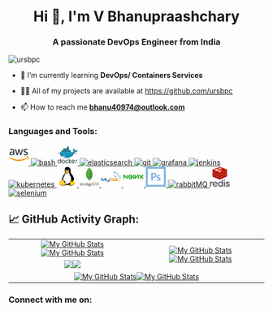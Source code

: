<h1 align="center">Hi 👋, I'm V Bhanupraashchary</h1>
<h3 align="center">A passionate DevOps Engineer from India</h3>

<p align="left"> <img src="https://komarev.com/ghpvc/?username=ursbpc&label=Profile%20views&color=0e75b6&style=flat" alt="ursbpc" /> </p>

- 🌱 I’m currently learning **DevOps/ Containers Services**

- 👨‍💻 All of my projects are available at https://github.com/ursbpc

- 📫 How to reach me **bhanu40974@outlook.com**


<h3 align="left">Languages and Tools:</h3>
<p align="left"> <a href="https://aws.amazon.com" target="_blank" rel="noreferrer"> <img src="https://raw.githubusercontent.com/devicons/devicon/master/icons/amazonwebservices/amazonwebservices-original-wordmark.svg" alt="aws" width="40" height="40"/> </a> <a href="https://www.gnu.org/software/bash/" target="_blank" rel="noreferrer"> <img src="https://www.vectorlogo.zone/logos/gnu_bash/gnu_bash-icon.svg" alt="bash" width="40" height="40"/> </a> <a href="https://www.docker.com/" target="_blank" rel="noreferrer"> <img src="https://raw.githubusercontent.com/devicons/devicon/master/icons/docker/docker-original-wordmark.svg" alt="docker" width="40" height="40"/> </a> <a href="https://www.elastic.co" target="_blank" rel="noreferrer"> <img src="https://www.vectorlogo.zone/logos/elastic/elastic-icon.svg" alt="elasticsearch" width="40" height="40"/> </a> <a href="https://git-scm.com/" target="_blank" rel="noreferrer"> <img src="https://www.vectorlogo.zone/logos/git-scm/git-scm-icon.svg" alt="git" width="40" height="40"/> </a> <a href="https://grafana.com" target="_blank" rel="noreferrer"> <img src="https://www.vectorlogo.zone/logos/grafana/grafana-icon.svg" alt="grafana" width="40" height="40"/> </a> <a href="https://www.jenkins.io" target="_blank" rel="noreferrer"> <img src="https://www.vectorlogo.zone/logos/jenkins/jenkins-icon.svg" alt="jenkins" width="40" height="40"/> </a> <a href="https://kubernetes.io" target="_blank" rel="noreferrer"> <img src="https://www.vectorlogo.zone/logos/kubernetes/kubernetes-icon.svg" alt="kubernetes" width="40" height="40"/> </a> <a href="https://www.linux.org/" target="_blank" rel="noreferrer"> <img src="https://raw.githubusercontent.com/devicons/devicon/master/icons/linux/linux-original.svg" alt="linux" width="40" height="40"/> </a> <a href="https://www.mongodb.com/" target="_blank" rel="noreferrer"> <img src="https://raw.githubusercontent.com/devicons/devicon/master/icons/mongodb/mongodb-original-wordmark.svg" alt="mongodb" width="40" height="40"/> </a> <a href="https://www.mysql.com/" target="_blank" rel="noreferrer"> <img src="https://raw.githubusercontent.com/devicons/devicon/master/icons/mysql/mysql-original-wordmark.svg" alt="mysql" width="40" height="40"/> </a> <a href="https://www.nginx.com" target="_blank" rel="noreferrer"> <img src="https://raw.githubusercontent.com/devicons/devicon/master/icons/nginx/nginx-original.svg" alt="nginx" width="40" height="40"/> </a> <a href="https://www.photoshop.com/en" target="_blank" rel="noreferrer"> <img src="https://raw.githubusercontent.com/devicons/devicon/master/icons/photoshop/photoshop-line.svg" alt="photoshop" width="40" height="40"/> </a> <a href="https://www.rabbitmq.com" target="_blank" rel="noreferrer"> <img src="https://www.vectorlogo.zone/logos/rabbitmq/rabbitmq-icon.svg" alt="rabbitMQ" width="40" height="40"/> </a> <a href="https://redis.io" target="_blank" rel="noreferrer"> <img src="https://raw.githubusercontent.com/devicons/devicon/master/icons/redis/redis-original-wordmark.svg" alt="redis" width="40" height="40"/> </a> <a href="https://www.selenium.dev" target="_blank" rel="noreferrer"> <img src="https://raw.githubusercontent.com/detain/svg-logos/780f25886640cef088af994181646db2f6b1a3f8/svg/selenium-logo.svg" alt="selenium" width="40" height="40"/> </a> </p>

## 📈 GitHub Activity Graph:

<table>
    <tr>
        <td align="center"><a href="https://github.com/ursbpc#gh-light-mode-only"><img src="https://github-readme-stats.vercel.app/api?username=ursbpc&show_icons=true&theme=default&include_all_commits=true#gh-light-mode-only" alt="My GitHub Stats"/></a><a href="https://github.com/ursbpc#gh-dark-mode-only"><img src="https://github-readme-stats.vercel.app/api?username=ursbpc&show_icons=true&theme=tokyonight&include_all_commits=true#gh-dark-mode-only" alt="My GitHub Stats"/></a></td>
        <td rowspan="2" align="center"><a href="https://github.com/ursbpcs#gh-light-mode-only"><img src="https://github-readme-stats.vercel.app/api/top-langs/?username=ursbpc&theme=default&langs_count=8#gh-light-mode-only" alt="My GitHub Stats"/></a><a href="https://github.com/ursbpc#gh-dark-mode-only"><img src="https://github-readme-stats.vercel.app/api/top-langs/?username=ursbpc&theme=tokyonight&langs_count=8#gh-dark-mode-only" alt="My GitHub Stats"/></a></td>
    </tr>
    <tr>
        <td align="center"><a href="https://github.com/ursbpc#gh-light-mode-only"><img src="https://github-readme-streak-stats.herokuapp.com/?user=ursbpc&theme=default"/></a><a href="https://github.com/ursbpc#gh-dark-mode-only"><img src="https://github-readme-streak-stats.herokuapp.com/?user=ursbpc&theme=tokyonight"/></a></td>
    </tr>
    <tr>
        <td colspan="2" align="center"><a href="https://github.com/ursbpc#gh-light-mode-only"><img src="https://raw.githubusercontent.com/ursbpc/AWS-DEVOPS-PROJECTS/github-contribution-grid-snake-default.svg#gh-light-mode-only" alt="My GitHub Stats"/></a><a href="https://github.com/ursbpc#gh-dark-mode-only"><img src="https://raw.githubusercontent.com/ursbpc/AWS-DEVOPS-PROJECTS/github-contribution-grid-snake-dark.svg#gh-dark-mode-only" alt="My GitHub Stats"/></a></td>
    </tr>
</table>


<h3 align="left">Connect with me on:</h3>

